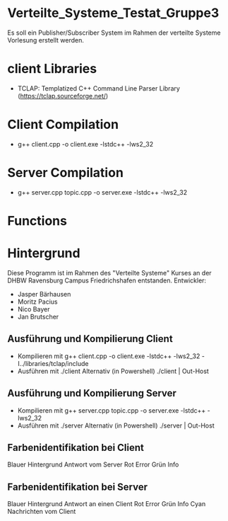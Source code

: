 # Verteilte_Systeme_Testat_Gruppe3
Es soll ein Publisher/Subscriber System im Rahmen der verteilte Systeme Vorlesung erstellt werden.
# client Libraries
- TCLAP: Templatized C++ Command Line Parser Library (https://tclap.sourceforge.net/)
# Client Compilation
- g++ client.cpp -o client.exe -lstdc++ -lws2_32 
# Server Compilation
- g++ server.cpp topic.cpp -o server.exe -lstdc++ -lws2_32
# Functions
# Hintergrund
Diese Programm ist im Rahmen des "Verteilte Systeme" Kurses an der DHBW Ravensburg Campus Friedrichshafen entstanden.
Entwickler:
- Jasper Bärhausen
- Moritz Pacius
- Nico Bayer
- Jan Brutscher

## Ausführung und Kompilierung Client
- Kompilieren mit 
g++ client.cpp -o client.exe -lstdc++ -lws2_32 -I../libraries/tclap/include
- Ausführen mit
./client
Alternativ (in Powershell)
./client | Out-Host

## Ausführung und Kompilierung Server
- Kompilieren mit
g++ server.cpp topic.cpp -o server.exe -lstdc++ -lws2_32
- Ausführen mit 
./server
Alternativ (in Powershell)
./server | Out-Host

## Farbenidentifikation bei Client
Blauer Hintergrund Antwort vom Server
Rot Error
Grün Info

## Farbenidentifikation bei Server
Blauer Hintergrund Antwort an einen Client
Rot Error
Grün Info
Cyan Nachrichten vom Client


